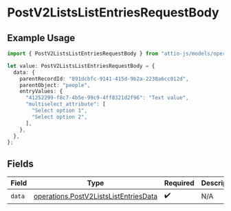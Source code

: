 # PostV2ListsListEntriesRequestBody

## Example Usage

```typescript
import { PostV2ListsListEntriesRequestBody } from "attio-js/models/operations";

let value: PostV2ListsListEntriesRequestBody = {
  data: {
    parentRecordId: "891dcbfc-9141-415d-9b2a-2238a6cc012d",
    parentObject: "people",
    entryValues: {
      "41252299-f8c7-4b5e-99c9-4ff8321d2f96": "Text value",
      "multiselect_attribute": [
        "Select option 1",
        "Select option 2",
      ],
    },
  },
};
```

## Fields

| Field                                                                                          | Type                                                                                           | Required                                                                                       | Description                                                                                    |
| ---------------------------------------------------------------------------------------------- | ---------------------------------------------------------------------------------------------- | ---------------------------------------------------------------------------------------------- | ---------------------------------------------------------------------------------------------- |
| `data`                                                                                         | [operations.PostV2ListsListEntriesData](../../models/operations/postv2listslistentriesdata.md) | :heavy_check_mark:                                                                             | N/A                                                                                            |